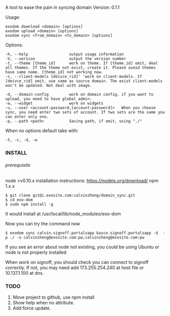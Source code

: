 A tool to ease the pain in syncing domain
Version: 0.1.1

Usage:

    exodom download <domain> [options]
    exodom upload <domain> [options]
    exodom sync <from_domain> <to_domain> [options]

Options:

    -h, --help                 	output usage information
    -V, --version              	output the version number
    -t, --theme [theme_id]      work on theme. If [theme_id] omit, deal all themes. If the theme not exist, create it. Please avoid themes have same name. [theme_id] not working now.
    -c, --client-models [deivce_rid]' 'work on client-models. If [deivce_rid] omit, use same as source domain. The exist client-models won't be updated. Not deal with image.
    
    -d, --domain-config         work on domain config, if you want to upload, you need to have global admin.
    -w, --widget                work on widgets
    -u, --user <account:password,[account:password]>   When you choose sync, you need enter two sets of account. If two sets are the same you can enter only one.
    -p, --path <path>           Saving path, if omit, using "./"

When no options default take with:

    -t, -c, -d, -w

### INSTALL

###### prerequisite

node >v0.10.x
installation instructions: https://nodejs.org/download/
npm 1.x.x

	$ git clone git@i.exosite.com:calvinzheng/domain_sync.git
	$ cd exo-dom
	$ sudo npm install -g

It would install at /usr/local/lib/node_modules/exo-dom

Now you can try the command now

	$ exodom sync calvin.signoff.portalsapp basco.signoff.portalsapp -d  -p ./ -u calvinzheng@exosite.com:pw,calvinzheng@exosite.com:pw

If you see an error about node not existing,
you could be using Ubuntu or node is not properly installed

When work on signoff, you should check you can connect to signoff correctly. If not, you may need add 173.255.254.240 at host file or 10.137.1.100 at dns.

### TODO
1. Move project to github, use npm install
2. Show help when no attribute.
3. Add force update.
